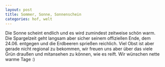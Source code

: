 ```yaml
---
layout: post
title: Sommer, Sonne, Sonnenschein
categories: hof, welt
---
```


Die Sonne scheint endlich und es wird zumindest zeitweise schön warm. Die Spargelzeit geht langsam aber sicher seinem offiziellen Ende, dem 24.06. entgegen und die Erdbeeren sprießen reichlich. Viel Obst ist aber gerade nicht regional zu bekommen, wir freuen uns aber über das viele Grün draußen und mitansehen zu können, wie es reift.
Wir wünschen nette warme Tage :)